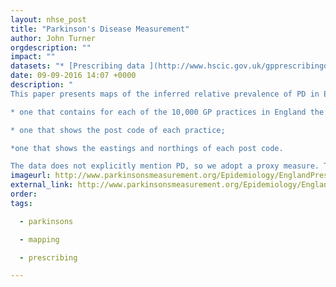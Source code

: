 ```yaml
---
layout: nhse_post
title: "Parkinson's Disease Measurement"
author: John Turner
orgdescription: ""
impact: ""
datasets: "* [Prescribing data ](http://www.hscic.gov.uk/gpprescribingdata) is from the monthly files published by the HSCIC"
date: 09-09-2016 14:07 +0000
description: "
This paper presents maps of the inferred relative prevalence of PD in England. The maps are based on data from publicly accessible data sets:

* one that contains for each of the 10,000 GP practices in England the number of NHS prescriptions written for each drug in June 2012;

* one that shows the post code of each practice;

*one that shows the eastings and northings of each post code.

The data does not explicitly mention PD, so we adopt a proxy measure. This is based on the observation that some drugs, such as levodopa, are associated with PD. The ratio between the number of \"Parkinson's\" prescriptions written by a practice and the total number of prescriptions that it writes gives an indication of the prevalence of PD in that practice's catchment areas. We go one stage further, we derive our proxy measure by dividing a practice's ratio by the national average ratio. This gives the inferred relative prevalence for that practice. It is from these values that the maps are drawn."
imageurl: http://www.parkinsonsmeasurement.org/Epidemiology/EnglandPrescription/prevalenceEngland1_00_50_50_75_100_H500.gif
external_link: http://www.parkinsonsmeasurement.org/Epidemiology/EnglandPrescription/prevalenceEngland1.htm#maps
order:
tags:

  - parkinsons

  - mapping

  - prescribing

---
```

